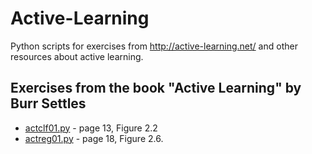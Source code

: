 # Active-Learning
Python scripts for exercises from http://active-learning.net/ and other resources about active learning.

## Exercises from the book "Active Learning" by Burr Settles

* [actclf01.py](https://github.com/burubaxair/Active-Learning/blob/master/actclf01.py) - page 13, Figure 2.2
* [actreg01.py](https://github.com/burubaxair/Active-Learning/blob/master/actreg01.py) - page 18, Figure 2.6.
